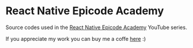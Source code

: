 # React Native Epicode Academy
Source codes used in the [React Native Epicode Academy](https://www.youtube.com/channel/UCjeodJlopQe4b91Y-uS18Ow) YouTube series.

If you appreciate my work you can buy me a coffe [here](https://www.buymeacoffee.com/epicode) :)
